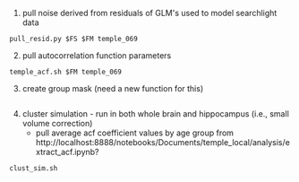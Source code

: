 1. pull noise derived from residuals of GLM's used to model searchlight data
```
pull_resid.py $FS $FM temple_069
```
2. pull autocorrelation function parameters
```
temple_acf.sh $FM temple_069
```
3. create group mask (need a new function for this)
```

```
4. cluster simulation - run in both whole brain and hippocampus (i.e., small volume correction)
   * pull average acf coefficient values by age group from http://localhost:8888/notebooks/Documents/temple_local/analysis/extract_acf.ipynb?
```
clust_sim.sh

